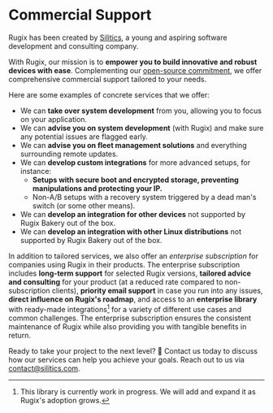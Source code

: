 # Commercial Support

Rugix has been created by [Silitics](https://silitics.com), a young and aspiring software development and consulting company.

With Rugix, our mission is to **empower you to build innovative and robust devices with ease**.
Complementing our [open-source commitment](./open-source-commitment), we offer comprehensive commercial support tailored to your needs.

Here are some examples of concrete services that we offer:

- We can **take over system development** from you, allowing you to focus on your application.
- We can **advise you on system development** (with Rugix) and make sure any potential issues are flagged early.
- We can **advise you on fleet management solutions** and everything surrounding remote updates.
- We can **develop custom integrations** for more advanced setups, for instance:
    + **Setups with secure boot and encrypted storage, preventing manipulations and protecting your IP.**
    + Non-A/B setups with a recovery system triggered by a dead man's switch (or some other means).
- We can **develop an integration for other devices** not supported by Rugix Bakery out of the box.
- We can **develop an integration with other Linux distributions** not supported by Rugix Bakery out of the box.

In addition to tailored services, we also offer an _enterprise subscription_ for companies using Rugix in their products.
The enterprise subscription includes **long-term support** for selected Rugix versions, **tailored advice and consulting** for your product (at a reduced rate compared to non-subscription clients), **priority email support** in case you run into any issues, **direct influence on Rugix's roadmap**, and access to an **enterprise library** with ready-made integrations[^library-wip] for a variety of different use cases and common challenges.
The enterprise subscription ensures the consistent maintenance of Rugix while also providing you with tangible benefits in return.

[^library-wip]: This library is currently work in progress. We will add and expand it as Rugix's adoption grows.

Ready to take your project to the next level? 🚀 Contact us today to discuss how our services can help you achieve your goals. Reach out to us via contact@silitics.com.
